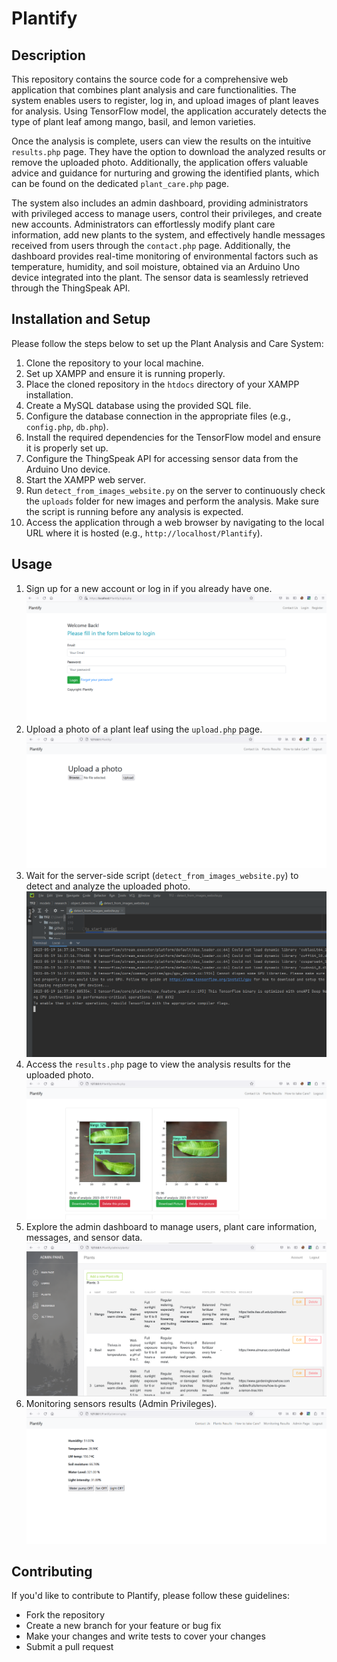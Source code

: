 # Plantify

## Description

This repository contains the source code for a comprehensive web application that combines plant analysis and care functionalities. The system enables users to register, log in, and upload images of plant leaves for analysis. Using TensorFlow model, the application accurately detects the type of plant leaf among mango, basil, and lemon varieties.

Once the analysis is complete, users can view the results on the intuitive `results.php` page. They have the option to download the analyzed results or remove the uploaded photo. Additionally, the application offers valuable advice and guidance for nurturing and growing the identified plants, which can be found on the dedicated `plant_care.php` page.

The system also includes an admin dashboard, providing administrators with privileged access to manage users, control their privileges, and create new accounts. Administrators can effortlessly modify plant care information, add new plants to the system, and effectively handle messages received from users through the `contact.php` page. Additionally, the dashboard provides real-time monitoring of environmental factors such as temperature, humidity, and soil moisture, obtained via an Arduino Uno device integrated into the plant. The sensor data is seamlessly retrieved through the ThingSpeak API.

## Installation and Setup

Please follow the steps below to set up the Plant Analysis and Care System:

1. Clone the repository to your local machine.
2. Set up XAMPP and ensure it is running properly.
3. Place the cloned repository in the `htdocs` directory of your XAMPP installation.
4. Create a MySQL database using the provided SQL file.
5. Configure the database connection in the appropriate files (e.g., `config.php`, `db.php`).
6. Install the required dependencies for the TensorFlow model and ensure it is properly set up.
7. Configure the ThingSpeak API for accessing sensor data from the Arduino Uno device.
8. Start the XAMPP web server.
9. Run `detect_from_images_website.py` on the server to continuously check the `uploads` folder for new images and perform the analysis. Make sure the script is running before any analysis is expected.
10. Access the application through a web browser by navigating to the local URL where it is hosted (e.g., `http://localhost/Plantify`).

## Usage

1. Sign up for a new account or log in if you already have one.
![Sign in page](Documents/LoginPage.png)
2. Upload a photo of a plant leaf using the `upload.php` page.
![Alt Text](Documents/UploadPage.png)
3. Wait for the server-side script (`detect_from_images_website.py`) to detect and analyze the uploaded photo.
![Python file is running](Documents/detect_from_images_website.png)
4. Access the `results.php` page to view the analysis results for the uploaded photo.
![Results](Documents/PlantResults.png)
5. Explore the admin dashboard to manage users, plant care information, messages, and sensor data.
![Admin Dashboard](Documents/AdminPanel.png)
6. Monitoring sensors results (Admin Privileges).
![Admin Monitoring Results](Documents/AdminPrivMonitoring.png)

## Contributing

If you'd like to contribute to Plantify, please follow these guidelines:
- Fork the repository
- Create a new branch for your feature or bug fix
- Make your changes and write tests to cover your changes
- Submit a pull request
